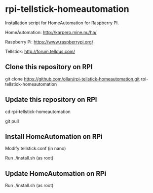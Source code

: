 # rpi-tellstick-homeautomation
Installation script for HomeAutomation for Raspberry PI.

HomeAutomation: http://karpero.mine.nu/ha/

Raspberry Pi: https://www.raspberrypi.org/

Tellstick: http://forum.telldus.com/

## Clone this repository on RPI

git clone https://github.com/ollan/rpi-tellstick-homeautomation.git rpi-tellstick-homeautomation

## Update this repository on RPI
cd rpi-tellstick-homeautomation

git pull

## Install HomeAutomation on RPi
Modify
tellstick.conf
(in nano)

Run
./install.sh
(as root)

## Update HomeAutomation on RPi
Run
./install.sh
(as root)
